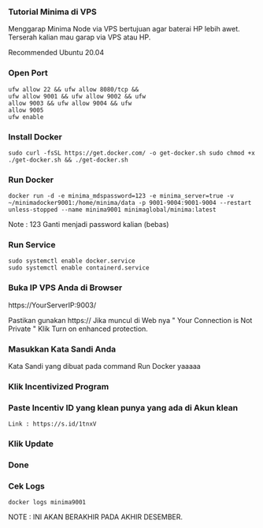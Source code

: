 ### Tutorial Minima di VPS
   Menggarap Minima Node via VPS bertujuan agar baterai HP lebih awet.
   Terserah kalian mau garap via VPS atau HP.

   Recommended Ubuntu 20.04

### Open Port
   ```shell
   ufw allow 22 && ufw allow 8080/tcp &&
   ufw allow 9001 && ufw allow 9002 && ufw
   allow 9003 && ufw allow 9004 && ufw
   allow 9005
   ufw enable
   ```

### Install Docker
   ```shell
   sudo curl -fsSL https://get.docker.com/ -o get-docker.sh sudo chmod +x 
./get-docker.sh && ./get-docker.sh
   ```

### Run Docker
   ```shell
   docker run -d -e minima_mdspassword=123 -e minima_server=true -v 
   ~/minimadocker9001:/home/minima/data -p 9001-9004:9001-9004 --restart 
   unless-stopped --name minima9001 minimaglobal/minima:latest
   ```

  Note : 123 Ganti menjadi password kalian (bebas)

### Run Service
   ```shell
   sudo systemctl enable docker.service
   sudo systemctl enable containerd.service
   ```

### Buka IP VPS Anda di Browser
   https://YourServerIP:9003/
  
  Pastikan gunakan https:// 
  Jika muncul di Web nya " Your Connection is Not Private " Klik
  Turn on enhanced protection.

### Masukkan Kata Sandi Anda
   Kata Sandi yang dibuat pada command Run Docker yaaaaa

### Klik Incentivized Program

### Paste Incentiv ID yang klean punya yang ada di Akun klean

    Link : https://s.id/1tnxV

### Klik Update

### Done


### Cek Logs
    docker logs minima9001


NOTE : INI AKAN BERAKHIR PADA AKHIR DESEMBER.
